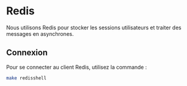 # Redis

Nous utilisons Redis pour stocker les sessions utilisateurs et traiter des messages en asynchrones.

## Connexion

Pour se connecter au client Redis, utilisez la commande :

```bash
make redisshell
```
